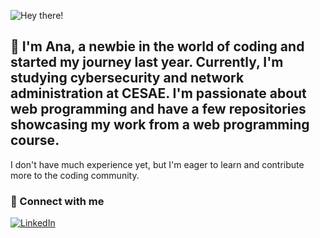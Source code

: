 ![Hey there!](https://media.giphy.com/media/cJSDRt8csBx0A7YFfh/giphy.gif)

## 👋 I'm Ana, a newbie in the world of coding and started my journey last year. Currently, I'm studying cybersecurity and network administration at CESAE. I'm passionate about web programming and have a few repositories showcasing my work from a web programming course.

I don't have much experience yet, but I'm eager to learn and contribute more to the coding community.

### 🔗 Connect with me

[![LinkedIn](https://img.shields.io/badge/-LinkedIn-blue?style=for-the-badge&logo=LinkedIn&logoColor=white&link=https://www.linkedin.com/in/anatx/)](https://www.linkedin.com/in/anatx/)
